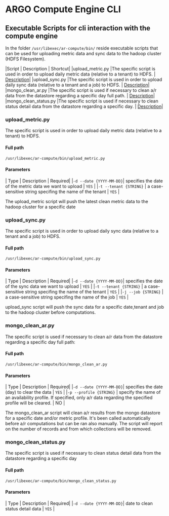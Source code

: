 # ARGO Compute Engine CLI

## Executable Scripts for cli interaction with the compute engine
In the folder `/usr/libexec/ar-compute/bin/` reside executable scripts that can be used for uploading metric data and sync data to the hadoop cluster (HDFS Filesystem).

|Script | Description | Shortcut|
|upload_metric.py |The specific script is used in order to upload daily metric data (relative to a tenant) to HDFS. | <a href="#metric">Description</a>|
|upload_sync.py |The specific script is used in order to upload daily sync data (relative to a tenant and a job) to HDFS. | <a href="#sync">Description</a>|
|mongo_clean_ar.py |The specific script is used if necessary to clean a/r data from the datastore regarding a specific day full path.  | <a href="#ar">Description</a>|
|mongo_clean_status.py |The specific script is used if necessary to clean status detail data from the datastore regarding a specific day. | <a href="#status">Description</a>|

<a id="metric"></a>

### upload_metric.py
The specific script is used in order to upload daily metric data (relative to a tenant) to HDFS.

#### Full path

	/usr/libexec/ar-compute/bin/upload_metric.py

#### Parameters

| Type | Description | Required|
|`-d --date {YYYY-MM-DD}`| specifies the date of the metric data we want to upload | `YES` |
|`-t --tenant {STRING}` | a case-sensitive string specifing the name of the tenant | `YES` |


The upload_metric script will push the latest clean metric data to the hadoop cluster for a specific date

<a id="sync"></a>

### upload_sync.py
The specific script is used in order to upload daily sync data (relative to a tenant and a job) to HDFS.


#### Full path

	/usr/libexec/ar-compute/bin/upload_sync.py

#### Parameters

| Type | Description | Required|
|`-d --date {YYYY-MM-DD}`| specifies the date of the sync data we want to upload | `YES` |
|`-t --tenant {STRING}` | a case-sensitive string specifing the name of the tenant | `YES` |
|`-j --job {STRING}` | a case-sensitive string specifing the name of the job | `YES` |

 upload_sync script will push the sync data for a specific date,tenant and job to the hadoop cluster before computations.

<a id="ar"></a>

### mongo_clean_ar.py
The specific script is used if necessary to clean a/r data from the datastore regarding a specific day
full path:

#### Full path

	/usr/libexec/ar-compute/bin/mongo_clean_ar.py

#### Parameters

| Type | Description | Required|
|`-d --date {YYYY-MM-DD}`| specifies the date (day) to clear the data | `YES` |
|`-p --profile {STRING}` | specify the name of an availability profile. If specified, only a/r data regarding the specified profile will be cleared. | NO |


The mongo_clean_ar script will clean a/r results from the mongo datastore for a specific date and/or metric profile. It's been called automatically before a/r computations but can be ran also manually. The script will report on the number of records and from which collections will be removed.

<a id="status"></a>

### mongo_clean_status.py
The specific script is used if necessary to clean status detail data from the datastore regarding a specific day

#### Full path

	/usr/libexec/ar-compute/bin/mongo_clean_status.py

#### Parameters

| Type | Description | Required|
|`-d --date {YYYY-MM-DD}`| date to clean status detail data | `YES` |
